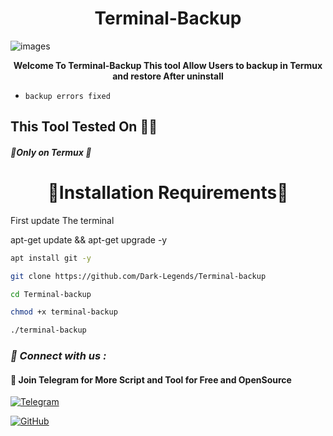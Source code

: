 <h1 align="center">Terminal-Backup</h1>

![images](https://github.com/Dark-Legends/Terminal-backup/assets/142109781/2bd16c63-3580-456c-a119-39a4e7bbdf35)

<b><p align="center">Welcome To Terminal-Backup This tool Allow Users to backup in Termux and restore After uninstall </p></b>


- ` backup errors fixed `


<h2>This Tool Tested On 👨‍💻</h2>

<h5>🔴Only on Termux 🔴</h5>

<h1 align="center">🔰Installation Requirements🔰</h1>

<p>First update The terminal</p>

<p>apt-get update && apt-get upgrade -y</p>

```bash
apt install git -y
```

```bash
git clone https://github.com/Dark-Legends/Terminal-backup
```

```bash
cd Terminal-backup
```

```bash
chmod +x terminal-backup
```

```bash
./terminal-backup
```

<h3><b><i>📡 Connect with us :</i></b></h3>

<h4>📢 Join Telegram for More Script and Tool for Free and OpenSource </h4>

[![Telegram](https://img.shields.io/badge/Telegram-Channel-blue?style=flat-square&logo=telegram)](https://t.me/CyberDarkLegends)

[![GitHub](https://img.shields.io/badge/GitHub-Profile-black?style=flat-square&logo=github)](https://github.com/Dark-Legends)
